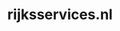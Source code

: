 ---
layout: post
title:  "rijksservices.nl"
internal_url:  "/dutchgov/rijksservices.nl.html"
subdomains_count: 3
all_subdomains_count: 3
urls_count: 3
ssl_rank: 0
http_rank: 81.333333333333
url_link: /data/rijksservices.nl/urls.txt
all_subdomains_link: /data/rijksservices.nl/all_subdomains.txt
subdomains_link: /data/rijksservices.nl/subdomains.txt
categories: dutchgov
---